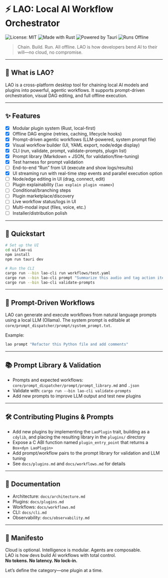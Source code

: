 # ⚡️ LAO: Local AI Workflow Orchestrator

![License: MIT](https://img.shields.io/badge/License-MIT-yellow.svg)
![Made with Rust](https://img.shields.io/badge/Made%20with-Rust-orange?logo=rust)
![Powered by Tauri](https://img.shields.io/badge/Powered%20by-Tauri-blueviolet?logo=tauri)
![Runs Offline](https://img.shields.io/badge/Runs-Offline-success?logo=powerbi&logoColor=white)

> Chain. Build. Run. All offline.
> LAO is how developers bend AI to their will—no cloud, no compromise.

---

## 🧠 What is LAO?

LAO is a cross-platform desktop tool for chaining local AI models and plugins into powerful, agentic workflows. It supports prompt-driven orchestration, visual DAG editing, and full offline execution.

---

## ✨ Features

- [x] Modular plugin system (Rust, local-first)
- [x] Offline DAG engine (retries, caching, lifecycle hooks)
- [x] Prompt-driven agentic workflows (LLM-powered, system prompt file)
- [x] Visual workflow builder (UI, YAML export, node/edge display)
- [x] CLI (run, validate, prompt, validate-prompts, plugin list)
- [x] Prompt library (Markdown + JSON, for validation/fine-tuning)
- [x] Test harness for prompt validation
- [ ] End-to-end “Run” from UI (execute and show logs/results)
- [x] UI streaming run with real-time step events and parallel execution option
- [ ] Node/edge editing in UI (drag, connect, edit)
- [ ] Plugin explainability (`lao explain plugin <name>`)
- [ ] Conditional/branching steps
- [ ] Plugin marketplace/discovery
- [ ] Live workflow status/logs in UI
- [ ] Multi-modal input (files, voice, etc.)
- [ ] Installer/distribution polish

---

## 🚀 Quickstart

```sh
# Set up the UI
cd ui/lao-ui
npm install
npm run tauri dev

# Run the CLI
cargo run --bin lao-cli run workflows/test.yaml
cargo run --bin lao-cli prompt "Summarize this audio and tag action items"
cargo run --bin lao-cli validate-prompts
```

---

## 🧩 Prompt-Driven Workflows

LAO can generate and execute workflows from natural language prompts using a local LLM (Ollama). The system prompt is editable at `core/prompt_dispatcher/prompt/system_prompt.txt`.

Example:
```bash
lao prompt "Refactor this Python file and add comments"
```

---

## 📚 Prompt Library & Validation

- Prompts and expected workflows: `core/prompt_dispatcher/prompt/prompt_library.md` and `.json`
- Validate with: `cargo run --bin lao-cli validate-prompts`
- Add new prompts to improve LLM output and test new plugins

---

## 🛠️ Contributing Plugins & Prompts
- Add new plugins by implementing the `LaoPlugin` trait, building as a `cdylib`, and placing the resulting library in the `plugins/` directory
- Expose a C ABI function named `plugin_entry_point` that returns a `Box<dyn LaoPlugin>`
- Add prompt/workflow pairs to the prompt library for validation and LLM tuning
- See `docs/plugins.md` and `docs/workflows.md` for details

---

## 📄 Documentation
- Architecture: `docs/architecture.md`
- Plugins: `docs/plugins.md`
- Workflows: `docs/workflows.md`
- CLI: `docs/cli.md`
- Observability: `docs/observability.md`

---

## 🌌 Manifesto
Cloud is optional. Intelligence is modular. Agents are composable.  
LAO is how devs build AI workflows with total control.  
**No tokens. No latency. No lock-in.**

Let’s define the category—one plugin at a time.